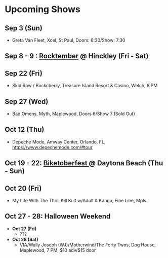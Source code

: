<!DOCTYPE html>
<html>

<head>
  <meta charset="utf-8">
  <meta name="viewport" content="width=device-width, initial-scale=1.0">
  <title>upcoming-shows</title>
  <link rel="stylesheet" href="https://stackedit.io/style.css" />
</head>

<body class="stackedit">
  <div class="stackedit__html"><h1 id="upcoming-shows">Upcoming Shows</h1>
<h2 id="sep-3-sun">Sep 3 (Sun)</h2>
<ul>
<li>Greta Van Fleet, Xcel, St Paul, Doors: 6:30/Show: 7:30</li>
</ul>
<h2 id="sep-8---9--rocktember--hinckley-fri---sat">Sep 8 - 9 : <a href="https://rocktember.net/">Rocktember</a> @ Hinckley (Fri - Sat)</h2>
<h2 id="sep-22-fri">Sep 22 (Fri)</h2>
<ul>
<li>Skid Row / Buckcherry, Treasure Island Resort &amp; Casino, Welch, 8 PM</li>
</ul>
<h2 id="sep-27-wed">Sep 27 (Wed)</h2>
<ul>
<li>Bad Omens, Myth, Maplewood, Doors 6/Show 7 (Sold Out)</li>
</ul>
<h2 id="oct-12-thu">Oct 12 (Thu)</h2>
<ul>
<li>Depeche Mode, Amway Center, Orlando, FL, <a href="https://www.depechemode.com/#tour">https://www.depechemode.com/#tour</a></li>
</ul>
<h2 id="oct-19---22-biketoberfest---daytona-beach-thu---sun">Oct 19 - 22: <a href="https://www.daytonabeach.com/biketoberfest/">Biketoberfest </a> @ Daytona Beach (Thu - Sun)</h2>
<h2 id="oct-20-fri">Oct 20 (Fri)</h2>
<ul>
<li>My Life With The Thrill Kill Kult w/Adult &amp; Kanga, Fine Line, Mpls</li>
</ul>
<h2 id="oct-27---28-halloween-weekend">Oct 27 - 28: Halloween Weekend</h2>
<ul>
<li><strong>Oct 27 (Fri)</strong>
<ul>
<li>???</li>
</ul>
</li>
<li><strong>Oct 28 (Sat)</strong>
<ul>
<li>VIA/Wally Joseph (WJ)/Motherwind/The Forty Twos, Dog House, Maplewood, 7 PM, $10 adv/$15 door</li>
</ul>
</li>
</ul>
</div>
</body>

</html>
